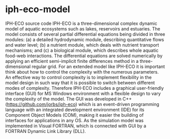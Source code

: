 # iph-eco-model
IPH-ECO source code
IPH-ECO is a three-dimensional complex dynamic model of aquatic ecosystems such as lakes, reservoirs and estuaries. The model consists of several partial differential equations being divided in three modules: (a) a detailed hydrodynamic module, describing quantitative flows
and water level; (b) a nutrient module, which deals with nutrient transport mechanisms; and (c) a biological module, which describes whole aquatic food-web interactions. The differential equations are solved numerically by applying an efficient semi-implicit finite differences method in a three-dimensional regular grid.
For an extended model like IPH-ECO it is important think about how to control the complexity with the numerous parameters. An effective way to control complexity is to implement flexibility in the model design in such way that it is possible to switch between different modes of complexity. Therefore IPH-ECO includes a graphical user-friendly interface (GUI) for MS Windows environment with a flexible design to vary the complexity of the model. The GUI was developed in C++ (https://github.com/jorbs/iph-eco) which is an event-driven programming language with an integrated development environment (IDE) for its Component Object Models (COM), making it easier the building of interfaces for applications in any OS. As the simulation model was implemented in Visual FORTRAN, which is connected with GUI by a FORTRAN Dynamic Link Library (DLL).
